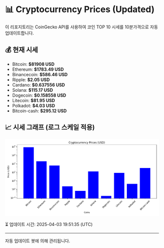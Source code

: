 
# 📊 Cryptocurrency Prices (Updated)

이 리포지토리는 CoinGecko API를 사용하여 코인 TOP 10 시세를 10분가격으로 자동 업데이트합니다.

## 💰 현재 시세
- Bitcoin: **$81908 USD**
- Ethereum: **$1783.49 USD**
- Binancecoin: **$586.46 USD**
- Ripple: **$2.05 USD**
- Cardano: **$0.637556 USD**
- Solana: **$115.17 USD**
- Dogecoin: **$0.158558 USD**
- Litecoin: **$81.95 USD**
- Polkadot: **$4.03 USD**
- Bitcoin-cash: **$295.12 USD**

## 📈 시세 그래프 (로그 스케일 적용)
![Crypto Prices](crypto_prices.png)

⏳ 업데이트 시간: 2025-04-03 19:51:35 (UTC)

---
자동 업데이트 봇에 의해 관리됩니다.
